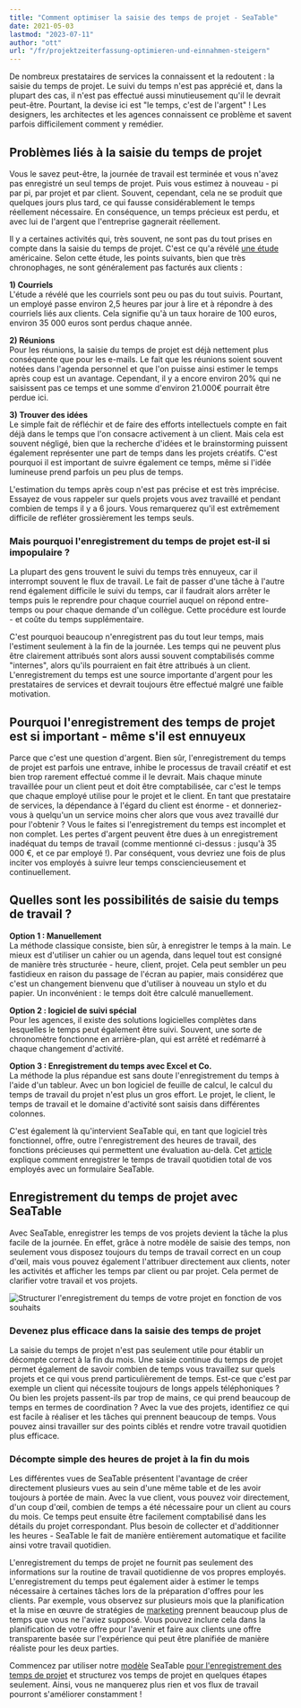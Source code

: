 ```yaml
---
title: "Comment optimiser la saisie des temps de projet - SeaTable"
date: 2021-05-03
lastmod: "2023-07-11"
author: "ott"
url: "/fr/projektzeiterfassung-optimieren-und-einnahmen-steigern"
---
```


De nombreux prestataires de services la connaissent et la redoutent : la saisie du temps de projet. Le suivi du temps n'est pas apprécié et, dans la plupart des cas, il n'est pas effectué aussi minutieusement qu'il le devrait peut-être. Pourtant, la devise ici est "le temps, c'est de l'argent" ! Les designers, les architectes et les agences connaissent ce problème et savent parfois difficilement comment y remédier.

## Problèmes liés à la saisie du temps de projet

Vous le savez peut-être, la journée de travail est terminée et vous n'avez pas enregistré un seul temps de projet. Puis vous estimez à nouveau - pi par pi, par projet et par client. Souvent, cependant, cela ne se produit que quelques jours plus tard, ce qui fausse considérablement le temps réellement nécessaire. En conséquence, un temps précieux est perdu, et avec lui de l'argent que l'entreprise gagnerait réellement.

Il y a certaines activités qui, très souvent, ne sont pas du tout prises en compte dans la saisie du temps de projet. C'est ce qu'a révélé [une étude](https://www.accelo.com/assets/Uploads/Time-is-Money-White-Paper-Accelo.pdf) américaine. Selon cette étude, les points suivants, bien que très chronophages, ne sont généralement pas facturés aux clients :

**1) Courriels**  
L'étude a révélé que les courriels sont peu ou pas du tout suivis. Pourtant, un employé passe environ 2,5 heures par jour à lire et à répondre à des courriels liés aux clients. Cela signifie qu'à un taux horaire de 100 euros, environ 35 000 euros sont perdus chaque année.

**2) Réunions**  
Pour les réunions, la saisie du temps de projet est déjà nettement plus conséquente que pour les e-mails. Le fait que les réunions soient souvent notées dans l'agenda personnel et que l'on puisse ainsi estimer le temps après coup est un avantage. Cependant, il y a encore environ 20% qui ne saisissent pas ce temps et une somme d'environ 21.000€ pourrait être perdue ici.

**3) Trouver des idées**  
Le simple fait de réfléchir et de faire des efforts intellectuels compte en fait déjà dans le temps que l'on consacre activement à un client. Mais cela est souvent négligé, bien que la recherche d'idées et le brainstorming puissent également représenter une part de temps dans les projets créatifs. C'est pourquoi il est important de suivre également ce temps, même si l'idée lumineuse prend parfois un peu plus de temps.

L'estimation du temps après coup n'est pas précise et est très imprécise. Essayez de vous rappeler sur quels projets vous avez travaillé et pendant combien de temps il y a 6 jours. Vous remarquerez qu'il est extrêmement difficile de refléter grossièrement les temps seuls.

### Mais pourquoi l'enregistrement du temps de projet est-il si impopulaire ?

La plupart des gens trouvent le suivi du temps très ennuyeux, car il interrompt souvent le flux de travail. Le fait de passer d'une tâche à l'autre rend également difficile le suivi du temps, car il faudrait alors arrêter le temps puis le reprendre pour chaque courriel auquel on répond entre-temps ou pour chaque demande d'un collègue. Cette procédure est lourde - et coûte du temps supplémentaire.

C'est pourquoi beaucoup n'enregistrent pas du tout leur temps, mais l'estiment seulement à la fin de la journée. Les temps qui ne peuvent plus être clairement attribués sont alors aussi souvent comptabilisés comme "internes", alors qu'ils pourraient en fait être attribués à un client. L'enregistrement du temps est une source importante d'argent pour les prestataires de services et devrait toujours être effectué malgré une faible motivation.

## Pourquoi l'enregistrement des temps de projet est si important - même s'il est ennuyeux

Parce que c'est une question d'argent. Bien sûr, l'enregistrement du temps de projet est parfois une entrave, inhibe le processus de travail créatif et est bien trop rarement effectué comme il le devrait. Mais chaque minute travaillée pour un client peut et doit être comptabilisée, car c'est le temps que chaque employé utilise pour le projet et le client. En tant que prestataire de services, la dépendance à l'égard du client est énorme - et donneriez-vous à quelqu'un un service moins cher alors que vous avez travaillé dur pour l'obtenir ? Vous le faites si l'enregistrement du temps est incomplet et non complet. Les pertes d'argent peuvent être dues à un enregistrement inadéquat du temps de travail (comme mentionné ci-dessus : jusqu'à 35 000 €, et ce par employé !). Par conséquent, vous devriez une fois de plus inciter vos employés à suivre leur temps consciencieusement et continuellement.

## Quelles sont les possibilités de saisie du temps de travail ?

**Option 1 : Manuellement**  
La méthode classique consiste, bien sûr, à enregistrer le temps à la main. Le mieux est d'utiliser un cahier ou un agenda, dans lequel tout est consigné de manière très structurée - heure, client, projet. Cela peut sembler un peu fastidieux en raison du passage de l'écran au papier, mais considérez que c'est un changement bienvenu que d'utiliser à nouveau un stylo et du papier. Un inconvénient : le temps doit être calculé manuellement.

**Option 2 : logiciel de suivi spécial**  
Pour les agences, il existe des solutions logicielles complètes dans lesquelles le temps peut également être suivi. Souvent, une sorte de chronomètre fonctionne en arrière-plan, qui est arrêté et redémarré à chaque changement d'activité.

**Option 3 : Enregistrement du temps avec Excel et Co.**  
La méthode la plus répandue est sans doute l'enregistrement du temps à l'aide d'un tableur. Avec un bon logiciel de feuille de calcul, le calcul du temps de travail du projet n'est plus un gros effort. Le projet, le client, le temps de travail et le domaine d'activité sont saisis dans différentes colonnes.

C'est également là qu'intervient SeaTable qui, en tant que logiciel très fonctionnel, offre, outre l'enregistrement des heures de travail, des fonctions précieuses qui permettent une évaluation au-delà. Cet [article](https://seatable.io/fr/stundenerfassung-mit-seatable/) explique comment enregistrer le temps de travail quotidien total de vos employés avec un formulaire SeaTable.

## Enregistrement du temps de projet avec SeaTable

Avec SeaTable, enregistrer les temps de vos projets devient la tâche la plus facile de la journée. En effet, grâce à notre modèle de saisie des temps, non seulement vous disposez toujours du temps de travail correct en un coup d'œil, mais vous pouvez également l'attribuer directement aux clients, noter les activités et afficher les temps par client ou par projet. Cela permet de clarifier votre travail et vos projets.

![Structurer l'enregistrement du temps de votre projet en fonction de vos souhaits](https://seatable.io/wp-content/uploads/2021/04/Daily-1.jpg)

### Devenez plus efficace dans la saisie des temps de projet

La saisie du temps de projet n'est pas seulement utile pour établir un décompte correct à la fin du mois. Une saisie continue du temps de projet permet également de savoir combien de temps vous travaillez sur quels projets et ce qui vous prend particulièrement de temps. Est-ce que c'est par exemple un client qui nécessite toujours de longs appels téléphoniques ? Ou bien les projets passent-ils par trop de mains, ce qui prend beaucoup de temps en termes de coordination ? Avec la vue des projets, identifiez ce qui est facile à réaliser et les tâches qui prennent beaucoup de temps. Vous pouvez ainsi travailler sur des points ciblés et rendre votre travail quotidien plus efficace.

### Décompte simple des heures de projet à la fin du mois

Les différentes vues de SeaTable présentent l'avantage de créer directement plusieurs vues au sein d'une même table et de les avoir toujours à portée de main. Avec la vue client, vous pouvez voir directement, d'un coup d'œil, combien de temps a été nécessaire pour un client au cours du mois. Ce temps peut ensuite être facilement comptabilisé dans les détails du projet correspondant. Plus besoin de collecter et d'additionner les heures - SeaTable le fait de manière entièrement automatique et facilite ainsi votre travail quotidien.

L'enregistrement du temps de projet ne fournit pas seulement des informations sur la routine de travail quotidienne de vos propres employés. L'enregistrement du temps peut également aider à estimer le temps nécessaire à certaines tâches lors de la préparation d'offres pour les clients. Par exemple, vous observez sur plusieurs mois que la planification et la mise en œuvre de stratégies de [marketing](/fr/marketing/) prennent beaucoup plus de temps que vous ne l'aviez supposé. Vous pouvez inclure cela dans la planification de votre offre pour l'avenir et faire aux clients une offre transparente basée sur l'expérience qui peut être planifiée de manière réaliste pour les deux parties.

Commencez par utiliser notre [modèle](https://seatable.io/fr/modele/ek3ry6ywsjoz-imsenb49g/) SeaTable [pour l'enregistrement des temps de projet](https://seatable.io/fr/modele/ek3ry6ywsjoz-imsenb49g/) et structurez vos temps de projet en quelques étapes seulement. Ainsi, vous ne manquerez plus rien et vos flux de travail pourront s'améliorer constamment !
